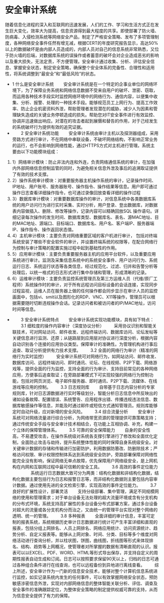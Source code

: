 # 安全审计系统
随着信息化进程的深入和互联网的迅速发展，人们的工作、学习和生活方式正在发生巨大变化，效率大为提高，信息资源得到最大程度的共享。即使部署了防火墙、防病毒、入侵检测系统等网络安全产品，制定了严格安全策略、发布了多项管理制度，各种网络安全事件任然有增无减，根据CERT的年度研究报告显示，高达50%以上的数据破坏是由内部人员造成的，内部人员对自己的信息系统非常熟悉，又位于防火墙的后端，对数据库系统的误操作或者蓄意的破坏会对企业造成恶劣的影响以及重大损失，无法定责，不方便管理。安全审计通过收集、分析、评估安全信息、掌握安全状态，制定安全策略，确保整个安全体系的完备性、合理性和适用性，将系统调整到“最安全”和“最低风险”的状态。
- 1 什么是安全审计系统
　　安全审计系统是在一个特定的企事业单位的网络环境下，为了保障业务系统和网络信息数据不受来自用户的破坏、泄密、窃取，而运用各种技术手段实时监控网络环境中的网络行为、通信内容，以便集中收集、分析、报警、处理的一种技术手段。能够规范员工上网行为、提高工作效率、防止企业机密资料外泄，帮助管理者发现潜在的威胁，减少人为因素和管理缺失造成的关键业务停顿造成的损失。帮助您对IT安全事件进行有效监控、协调并迅速做出响应。对潜在的攻击者起到展慑和替告的作用，对于己经发生的系统破坏行为提供有效的追究证据。
- 　　2 安全审计系统功能
　　安全审计系统由审计主机以及探测器组成，采用旁路方式进行审计，不在网络中串联设备，不破坏网络结构，不影响正常业务的运行，也不会影响到网络性能，通过HTTPS方式对主机进行管理。系统主要由以下功能模块组成：
1. 1）网络审计模块：防止非法内连和外连，负责网络通信系统的审计，在加强内外部网络信息控制监管的同时，为避免相关信息外泄及事后的追溯取证提供了有效的技术支撑。 　　
1. 2）操作系统审计模块：对重要服务器主机操作系统的审计，记录操作时间、IP地址、用户账号、服务器账号、操作指令、操作结果等信息。用户即可通过操作日志查看详细操作指令，也可通过录像回放查看详细的操作过程 　　
1. 3）数据库审计模块：对重要数据库操作的审计，对信息系统中各类数据库系统的用户访问行为进行实时采集、实时分析，用户登录、登出数据库，对数据表内容做插入、删除、修改等操作，记录内容可以精确回放SQL 操作语句。详细记录每次操作的发生时间、数据库类型、数据库名、表名、源MAC地址、目的MAC地址、源端口、目标端口、数据库名、用户名、客户端IP、服务器端IP、操作指令、操作返回状态值。 　　
1. 4）主机审计模块：主要负责对网络重要区域的客户机进行审计， 包括对终端系统安装了哪些不安全软件的审计，并设置终端系统的权限等，在配合网络行为控制与审计策略的配置实施过程中起到基础性的作用。 　　
1. 5）应用审计模块：主要负责重要服务器主机的应用平台软件，以及重要应用系统进行审计。监测及采集信息系统中的系统安全事件、用户访问行为、系统运行日志、系统运行状态等各类信息，经过规范化、过滤、归并和告警分析等处理后，以统一格式的日志形式进行集中存储和管理，形成清晰的记录。 　　
1. 6）运维审计模块：主要负责监控系统管理员及第三方运维人员（代维/原厂工程师）系统操作时的审计，对于所有远程访问目标设备的会话连接，实现同步过程监视，运维人员在服务器上做的任何操作都会同步显示在审计人员的监控画面中，包括vi、smit以及图形化的RDP、VNC、X11等操作，管理员可以根据需要随时切断违规操作会话。记录访问者和被访问者的IP/MAC地址，访问时间等信息。
- 　　3 安全审计系统特点
　　安全审计系统实现功能模块，具有如下特点：
　　3.1 细粒度的操作内容审计（深度协议分析）
　　采用协议识别和智能关联技术，可对网站访问、邮件收发、远程终端访问、数据库访问、论坛发帖等关键信息进行监测、还原；从链路层到应用层对协议进行深度分析，根据内容自动识别各个连接的应用协议类型。保障审计的准确性。为管理机构进行事后追查、取证分析提供有力技术支撑。
　　3.2 全面的网络行为审计（精准的网络行为实时监控）
　　安全审计系统可对网络行为，如网站访问、邮件收发、数据库访问、远程终端访问、即时通讯、论坛、在线视频、P2P下载、网络游戏等，提供全面的行为监控，支持全面的行为审计、支持目前常见的各种网络应用，方便事后追查取证；在旁路部署模式下可实现较强的网络行为控制功能，包括对网页浏览、电子邮件服务器、即时通讯、P2P下载、流媒体、在线游戏等应用的控制。
　　3.3 日志规则库
　　自带基于日志内容分析的专家规则库，针对日志源数据进行实时等级划分，智能分析日志信息中所反映出的诸如设备故障、配置错误、系统警告、应用程序出错、传播违规违法信息、数据库敏感操作等信息，并能及时通过邮件或短信方式通知管理员。规则库能够定时自动升级，应对新增的安全风险。
　　3.4 综合流量分析
　　安全审计系统可对网络流量进行综合分析，为网络带宽资源的管理提供可靠策略支持；通过传统安全手段与安全审计技术相结合，在功能上互相协调、补充，构建一个立体的保障管理体系。
　　3.5 可靠的安全保障能力
　　自身的安全性高，不易遭受攻击，在操作系统级对系统各支撑引擎进行了修改和全面优化定制，全面防止攻击与劫持，提升系统整体性能的同时保障自身系统级安全。对关键审计数据的存储和传输进行加密防护，利用数据防篡改、防删除技术；严格访问权限、审计权限控制体系达到系统级安全防护，旁路部署保障对网络性能完全没有影响，保证网络无单点故障，优先保障用户网络级安全，是上网机构在内网和互联网过程中最可信赖的安全工具。
　　3.6 高效的事件定位能力
　　
　　系统运行日志数据大致可分为两类：结构化数据和非结构化数据，结构化数据主要包括行为日志和报警日志等，而非结构化数据则主要包括内容审计数据。通过使用先进的全文检索引擎，实现高效的事件定位能力。
　　3.7 良好的扩展性设计，部署灵活
　　支持分级部署、集中管理，满足不同规模网络的使用和管理需求；对于单台设备无法处理的超大流量环境或含有分支机构的分布式环境，系统支持高扩展性的多台设备分布式部署方案，通过多台设备对超大的流量或各分支机构分而治之，又由统一的管理平台实现对整个网络的透明、统一的管理。
　　3.8 多种报表
　　全面详细的审计信息，丰富可定制的报表系统，系统根据历史审计日志数据进行统计可产生丰富详细和直观的报表，包括分组上网排名、人员上网排名、网络应用统计、访问资源统计、趋势分析、自定义报表等。能够从上网对象、时间、分类、目标等多个维度对网络活动进行查询分析，并以柱状图，饼图，曲线图，折线图等形式来体现排名、结构、趋势等上网概况，使管理者对所掌握的数据有清晰直观的认识。报表可以以EXCEL、PDF、WORD、HTML等形式导出保存，并支持自定义的周期性报表自动生成和订阅。日志可以按照要求保留90天以上，归档的日志可通过各种组合条件进行在线查询，也可以远程备份到异地进行离线查看。
　　综上所述，安全审计作为一门新的信息安全技术，能够对整个计算机信息系统进行监控，如实记录系统内发生的任何事件，可以有效掌握网络安全状态，预防敏感涉密信息外泄，实现对内部网络信息的整体智能关联分析、评估、调查及安全事件的准确跟踪定位，为整体安全策略的制定提供权威可靠的支持，从而为信息安全提供了有力的保障。

